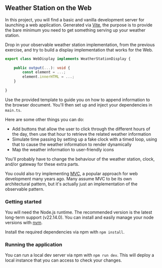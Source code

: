 ## Weather Station on the Web

In this project, you will find a basic and vanilla development server for launching a web application.
Generated via [Vite](https://github.com/vitejs/vite), the purpose is to provide the bare minimum you need
to get something serving up your weather station.

Drop in your observable weather station implementation, from the previous exercise, and try to build a display 
implementation that works for the Web.

```typescript
export class WebDisplay implements WeatherStationDisplay {
    
    public output(...): void {
        const element = ...;
        element.innerHTML = ...;
    }
   
}
```

Use the provided template to guide you on how to append information to the browser document. You'll then set up 
and inject your dependencies in `main.ts`.

Here are some other things you can do:

- Add buttons that allow the user to click through the different hours of the day, then use that hour to retrieve the related weather information
- Simulate time passing by setting up a fake clock with a timed loop, using that to cause the weather information to render dynamically
- Map the weather information to user-friendly icons

You'll probably have to change the behaviour of the weather station, clock, and/or gateway for these extra parts.

You could also try implementing [MVC](https://en.wikipedia.org/wiki/Model%E2%80%93view%E2%80%93controller), 
a popular approach for web development many years ago. Many assume MVC to be its own architectural pattern, 
but it's actually just an implementation of the observable pattern.

### Getting started

You will need the Node.js runtime. The recommended version is the latest long-term support (v22.14.0). You can 
install and easily manage your node versions with [nvm](https://github.com/nvm-sh/nvm).

Install the required dependencies via npm with `npm install`.

### Running the application

You can run a local dev server via npm with `npm run dev`. This will deploy a local instance that you can access
to check your changes.
